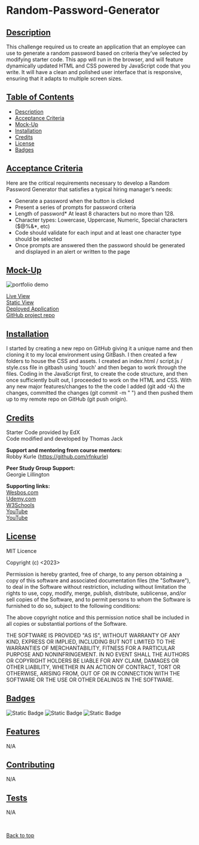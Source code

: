 # Random-Password-Generator

## [Description](#description)

This challenge required us to create an application that an employee can use to generate a random password based on criteria they’ve selected by modifying starter code. This app will run in the browser, and will feature dynamically updated HTML and CSS powered by JavaScript code that you write. It will have a clean and polished user interface that is responsive, ensuring that it adapts to multiple screen sizes.

## [Table of Contents](#table-of-contents)

* [Description](#descrition)
* [Acceptance Criteria](#acceptance-criteria)
* [Mock-Up](#mock-up)
* [Installation](#installation)
* [Credits](#credits)
* [License](#license)
* [Badges](#badges)

## [Acceptance Criteria](#acceptance-criteria)

Here are the critical requirements necessary to develop a Random Password Generator that satisfies a typical hiring manager’s needs:

* Generate a password when the button is clicked
* Present a series of prompts for password criteria
* Length of password* At least 8 characters but no more than 128.
* Character types: Lowercase, Uppercase, Numeric, Special characters ($@%&*, etc)
* Code should validate for each input and at least one character type should be selected
* Once prompts are answered then the password should be generated and displayed in an alert or written to the page

## [Mock-Up](#mock-up)

![portfolio demo](./assets/Random%20password%20generator.gif)

[Live View](./assets/Random%20password%20generator.gif)
<br>
[Static View](./assets/password%20screenshot.PNG)
<br>
[Deployed Application](https://quikstart86.github.io/Random-Password-Generator/)
<br>
[GitHub project repo](https://github.com/quikstart86/Random-Password-Generator)

## [Installation](#installation)

I started by creating a new repo on GitHub giving it a unique name and then cloning it to my local environment using GitBash. I then created a few folders to house the CSS and assets. I created an index.html / script.js / style.css file in gitbash using 'touch' and then began to work through the files. Coding in the JavaScript first, to create the code structure, and then once sufficiently built out, I proceeded to work on the HTML and CSS. With any new major features/changes to the the code I added (git add -A) the changes, committed the changes (git commit -m " ") and then pushed them up to my remote repo on GitHub (git push origin).

## [Credits](#credits)

Starter Code provided by EdX
<br>
Code modified and developed by Thomas Jack

**Support and mentoring from course mentors:**
<br>
Robby Kurle (https://github.com/rfnkurle)

**Peer Study Group Support:**
<br>
Georgie Lillington

**Supporting links:** <br>
[Wesbos.com](https://courses.wesbos.com/account/access/5de174daa0fbbc5276b71ef7/view/375483126)
<br>
[Udemy.com](https://www.udemy.com/course/the-complete-javascript-course/)
<br>
[W3Schools](https://www.w3schools.com/js/default.asp)
<br>
[YouTube](https://www.youtube.com/watch?v=XH7CzSZ-9gY&ab_channel=TylerPotts)
<br>
[YouTube](https://www.youtube.com/watch?v=Xrsb9SiF3a8&t=1186s&ab_channel=GreatStack)

## [License](#license)

MIT Licence

Copyright (c) <2023> <Thomas Jack>

Permission is hereby granted, free of charge, to any person obtaining a copy
of this software and associated documentation files (the "Software"), to deal
in the Software without restriction, including without limitation the rights
to use, copy, modify, merge, publish, distribute, sublicense, and/or sell
copies of the Software, and to permit persons to whom the Software is
furnished to do so, subject to the following conditions:

The above copyright notice and this permission notice shall be included in all
copies or substantial portions of the Software.

THE SOFTWARE IS PROVIDED "AS IS", WITHOUT WARRANTY OF ANY KIND, EXPRESS OR IMPLIED, INCLUDING BUT NOT LIMITED TO THE WARRANTIES OF MERCHANTABILITY, FITNESS FOR A PARTICULAR PURPOSE AND NONINFRINGEMENT. IN NO EVENT SHALL THE AUTHORS OR COPYRIGHT HOLDERS BE LIABLE FOR ANY CLAIM, DAMAGES OR OTHER LIABILITY, WHETHER IN AN ACTION OF CONTRACT, TORT OR OTHERWISE, ARISING FROM, OUT OF OR IN CONNECTION WITH THE SOFTWARE OR THE USE OR OTHER DEALINGS IN THE SOFTWARE.

## [Badges](#badges)

![Static Badge](https://img.shields.io/badge/JavaScript_80%25-orange)
![Static Badge](https://img.shields.io/badge/HTML_10%25-blue)
![Static Badge](https://img.shields.io/badge/CSS_10%25-Green)

## [Features](#features)

N/A

## [Contributing](#contributing)

N/A

## [Tests](#tests)

N/A

<br>

[Back to top](#top)


